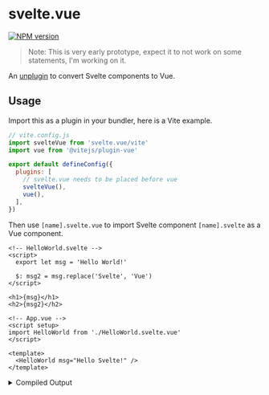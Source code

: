 # svelte.vue

[![NPM version](https://img.shields.io/npm/v/svelte.vue?color=a1b858&label=)](https://www.npmjs.com/package/svelte.vue)

> Note: This is very early prototype, expect it to not work on some statements, I'm working on it.

An [unplugin](https://github.com/unjs/unplugin) to convert Svelte components to Vue.

## Usage

Import this as a plugin in your bundler, here is a Vite example.

```js
// vite.config.js
import svelteVue from 'svelte.vue/vite'
import vue from '@vitejs/plugin-vue'

export default defineConfig({
  plugins: [
    // svelte.vue needs to be placed before vue
    svelteVue(),
    vue(),
  ],
})
```

Then use `[name].svelte.vue` to import Svelte component `[name].svelte` as a Vue component.

```svelte
<!-- HelloWorld.svelte -->
<script>
  export let msg = 'Hello World!'

  $: msg2 = msg.replace('Svelte', 'Vue')
</script>

<h1>{msg}</h1>
<h2>{msg2}</h2>
```

```vue
<!-- App.vue -->
<script setup>
import HelloWorld from './HelloWorld.svelte.vue'
</script>

<template>
  <HelloWorld msg="Hello Svelte!" />
</template>
```

<details>
<summary>Compiled Output</summary>

```vue
<!-- HelloWorld.svelte.vue -->
<script setup>
import { shallowRef, watch } from 'vue'
const {
  msg = 'Hello World!',
} = defineProps(['msg'])
const msg2 = shallowRef()
watch(() => [msg, ], () => {
  msg2.value = msg.replace('Svelte', 'Vue')
}, { immediate: true })
</script>

<template>
  <h1>{{ msg }}</h1>
  <h2>{{ msg2 }}</h2>
</template>
```

</details>
<p></p>
